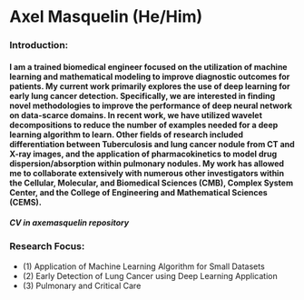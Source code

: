 
# Axel Masquelin (He/Him)

### Introduction:
#### I am a trained biomedical engineer focused on the utilization of machine learning and mathematical modeling to improve diagnostic outcomes for patients. My current work primarily explores the use of deep learning for early lung cancer detection. Specifically, we are interested in finding novel methodologies to improve the performance of deep neural network on data-scarce domains. In recent work, we have utilized wavelet decompositions to reduce the number of examples needed for a deep learning algorithm to learn. Other fields of research included differentiation between Tuberculosis and lung cancer nodule from CT and X-ray images, and the application of pharmacokinetics to model drug dispersion/absorption within pulmonary nodules. My work has allowed me to collaborate extensively with numerous other investigators within the Cellular, Molecular, and Biomedical Sciences (CMB), Complex System Center, and the College of Engineering and Mathematical Sciences (CEMS).

#### *CV in axemasquelin repository*

### Research Focus:
  - (1) Application of Machine Learning Algorithm for Small Datasets
  - (2) Early Detection of Lung Cancer using Deep Learning Application
  - (3) Pulmonary and Critical Care
 

